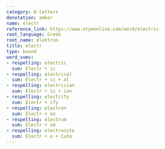 ```yaml
---
category: 6-letters
denotation: amber
name: electr
reference_link: https://www.etymonline.com/word/electric
root_language: Greek
root_name: elektron
title: electr
type: bound
word_sums:
- respelling: electric
  sum: Electr + ic
- respelling: electrical
  sum: Electr + ic + al
- respelling: electrician
  sum: Electr + ic + ian
- respelling: electrify
  sum: Electr + ify
- respelling: electron
  sum: Electr + on
- respelling: electrum
  sum: Electr + um
- respelling: electrocute
  sum: Electr + o + Cute
---
```

